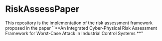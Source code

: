# RiskAssessPaper
This repository is the implementation of the risk assessment framework proposed in the paper ``**An Integrated Cyber-Physical Risk Assessment Framework for Worst-Case Attack in Industrial Control Systems **"
